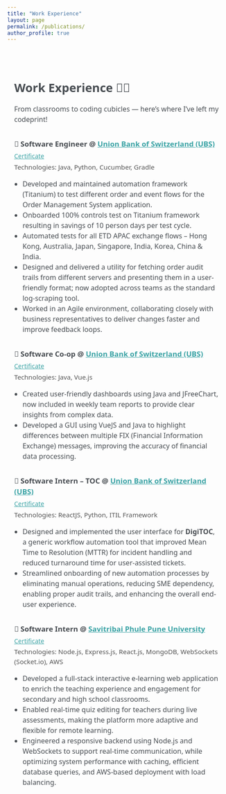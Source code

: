 ```yaml
---
title: "Work Experience"
layout: page
permalink: /publications/
author_profile: true
---
```

<div style="max-width: 1100px; margin: auto; padding: 2rem 1rem; font-family: system-ui, sans-serif; font-size: 1rem; line-height: 1.5; color: #484D52;">

<h1 style="font-size: 1.7rem; font-weight: 700; margin-bottom: 0.8rem;">Work Experience 🧑‍💻</h1>
<p style="margin-bottom: 2rem;">
   From classrooms to coding cubicles — here’s where I’ve left my codeprint!
</p>
    
<!-- Software Engineer -->
<div style="margin-bottom: 2rem;">
  <div style="display: flex; justify-content: space-between; align-items: flex-start; flex-wrap: wrap;">
    <h3 style="margin: 0 0 0.3rem 0; font-size: 1.05rem; font-weight: 600;">
      🧾 Software Engineer @ 
      <a href="https://www.ubs.com/global/en.html" target="_blank" style="color: #3BA3A5;">Union Bank of Switzerland (UBS)</a>
    </h3>
    <a href="/files/Certificate_of_Service.pdf" target="_blank" style="font-size: 0.9rem; color: #3BA3A5;">Certificate</a>
  </div>
  <p style="font-size: 0.95rem; color: #555; margin-top: 0.2rem;">Technologies: Java, Python, Cucumber, Gradle</p>
  <ul style="margin: 0.2rem 0 0 1.2rem; padding: 0; list-style-type: disc;">
    <li>Developed and maintained automation framework (Titanium) to test different order and event flows for the Order Management System application.</li>
    <li>Onboarded 100% controls test on Titanium framework resulting in savings of 10 person days per test cycle.</li>
    <li>Automated tests for all ETD APAC exchange flows – Hong Kong, Australia, Japan, Singapore, India, Korea, China & India.</li>
    <li>Designed and delivered a utility for fetching order audit trails from different servers and presenting them in a user-friendly format; now adopted across teams as the standard log-scraping tool.</li>
    <li>Worked in an Agile environment, collaborating closely with business representatives to deliver changes faster and improve feedback loops.</li>
  </ul>
</div>

<!-- Intern -->
<div style="margin-bottom: 2rem;">
  <div style="display: flex; justify-content: space-between; align-items: flex-start; flex-wrap: wrap;">
    <h3 style="margin: 0 0 0.3rem 0; font-size: 1.05rem; font-weight: 600;">
      🧾 Software Co-op @ 
      <a href="https://www.ubs.com/global/en.html" target="_blank" style="color: #3BA3A5;">Union Bank of Switzerland (UBS)</a>
    </h3>
     <a href="/files/Semester_Intern.pdf" target="_blank" style="font-size: 0.9rem; color: #3BA3A5;">Certificate</a>
  </div>
  <p style="font-size: 0.95rem; color: #555; margin-top: 0.2rem;">Technologies: Java, Vue.js</p>
  <ul style="margin: 0.2rem 0 0 1.2rem; padding: 0;">
    <li>Created user-friendly dashboards using Java and JFreeChart, now included in weekly team reports to provide clear insights from complex data.</li>
    <li>Developed a GUI using VueJS and Java to highlight differences between multiple FIX (Financial Information Exchange) messages, improving the accuracy of financial data processing.</li>
  </ul>
</div>

<!-- Summer Intern -->
<div style="margin-bottom: 2rem;">
  <div style="display: flex; justify-content: space-between; align-items: flex-start; flex-wrap: wrap;">
    <h3 style="margin: 0 0 0.3rem 0; font-size: 1.05rem; font-weight: 600;">
      🧾 Software Intern – TOC @ 
      <a href="https://www.ubs.com/global/en.html" target="_blank" style="color: #3BA3A5;">Union Bank of Switzerland (UBS)</a>
    </h3>
    <a href="/files/Summer_Intern.pdf" target="_blank" style="font-size: 0.9rem; color: #3BA3A5;">Certificate</a> 
  </div>
  <p style="font-size: 0.95rem; color: #555; margin-top: 0.2rem;">Technologies: ReactJS, Python, ITIL Framework</p>
  <ul style="margin: 0.2rem 0 0 1.2rem; padding: 0;">
    <li>Designed and implemented the user interface for <strong>DigiTOC</strong>, a generic workflow automation tool that improved Mean Time to Resolution (MTTR) for incident handling and reduced turnaround time for user-assisted tickets.</li>
    <li>Streamlined onboarding of new automation processes by eliminating manual operations, reducing SME dependency, enabling proper audit trails, and enhancing the overall end-user experience.</li>
  </ul>
</div>

<!-- Pune University Intern -->
<div>
  <div style="display: flex; justify-content: space-between; align-items: flex-start; flex-wrap: wrap;">
    <h3 style="margin: 0 0 0.3rem 0; font-size: 1.05rem; font-weight: 600;">
      🧾 Software Intern @ 
      <a href="http://www.unipune.ac.in/" target="_blank" style="color: #3BA3A5;">Savitribai Phule Pune University</a>
    </h3>
    <a href="/files/LOR.pdf" target="_blank" style="font-size: 0.9rem; color: #3BA3A5;">Certificate</a> 
  </div>
  <p style="font-size: 0.95rem; color: #555; margin-top: 0.2rem;">Technologies: Node.js, Express.js, React.js, MongoDB, WebSockets (Socket.io), AWS</p>
  <ul style="margin: 0.2rem 0 0 1.2rem; padding: 0;">
    <li>Developed a full-stack interactive e-learning web application to enrich the teaching experience and engagement for secondary and high school classrooms.</li>
    <li>Enabled real-time quiz editing for teachers during live assessments, making the platform more adaptive and flexible for remote learning.</li>
    <li>Engineered a responsive backend using Node.js and WebSockets to support real-time communication, while optimizing system performance with caching, efficient database queries, and AWS-based deployment with load balancing.</li>
  </ul>
</div>
